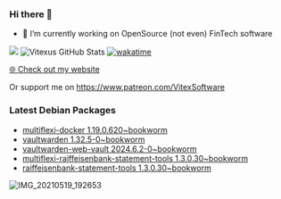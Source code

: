 ### Hi there 👋

- 🔭 I’m currently working on OpenSource  (not even) FinTech software

![](https://komarev.com/ghpvc/?username=Vitexus)
![Vitexus GitHub Stats](https://github-readme-stats.vercel.app/api?username=Vitexus&show_icons=true)
[![wakatime](https://wakatime.com/badge/user/5abba9ca-813e-43ac-9b5f-b1cfdf3dc1c7.svg)](https://wakatime.com/@5abba9ca-813e-43ac-9b5f-b1cfdf3dc1c7)

<p><a href="https://vitexsoftware.cz">🌐 Check out my website</a></p>

Or support me on https://www.patreon.com/VitexSoftware

### Latest Debian Packages
<!-- DEBIAN-PACKAGES-LIST:START -->
- [multiflexi-docker 1.19.0.620~bookworm](https://repo.vitexsoftware.com/package.php?package=multiflexi-docker)
- [vaultwarden 1.32.5-0~bookworm](https://repo.vitexsoftware.com/package.php?package=vaultwarden)
- [vaultwarden-web-vault 2024.6.2-0~bookworm](https://repo.vitexsoftware.com/package.php?package=vaultwarden-web-vault)
- [multiflexi-raiffeisenbank-statement-tools 1.3.0.30~bookworm](https://repo.vitexsoftware.com/package.php?package=multiflexi-raiffeisenbank-statement-tools)
- [raiffeisenbank-statement-tools 1.3.0.30~bookworm](https://repo.vitexsoftware.com/package.php?package=raiffeisenbank-statement-tools)
<!-- DEBIAN-PACKAGES-LIST:END -->

![IMG_20210519_192653](https://user-images.githubusercontent.com/2621130/120022731-1bd48900-bfed-11eb-90f9-4f88f560b8b7.jpg)

<!--
**Vitexus/Vitexus** is a ✨ _special_ ✨ repository because its `README.md` (this file) appears on your GitHub profile.

Here are some ideas to get you started:

- 🌱 I’m currently learning ...
- 👯 I’m looking to collaborate on ...
- 🤔 I’m looking for help with ...
- 💬 Ask me about ...
- 📫 How to reach me: ...
- 😄 Pronouns: ...
- ⚡ Fun fact: ...
-->


